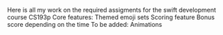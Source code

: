 Here is all my work on the required assigments for the swift development course CS193p
Core features:
Themed emoji sets
Scoring feature
Bonus score depending on the time
To be added:
Animations

